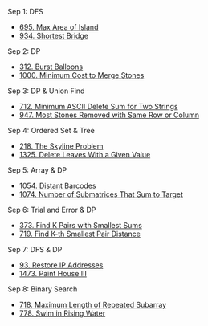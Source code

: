 Sep 1: DFS
* [695. Max Area of Island](https://leetcode.com/problems/max-area-of-island/)
* [934. Shortest Bridge](https://leetcode.com/problems/shortest-bridge/)

Sep 2: DP
* [312. Burst Balloons](https://leetcode.com/problems/burst-balloons/)
* [1000. Minimum Cost to Merge Stones](https://leetcode.com/problems/minimum-cost-to-merge-stones/)

Sep 3: DP & Union Find
* [712. Minimum ASCII Delete Sum for Two Strings](https://leetcode.com/problems/minimum-ascii-delete-sum-for-two-strings/)
* [947. Most Stones Removed with Same Row or Column](https://leetcode.com/problems/most-stones-removed-with-same-row-or-column/)

Sep 4: Ordered Set & Tree
* [218. The Skyline Problem](https://leetcode.com/problems/the-skyline-problem/)
* [1325. Delete Leaves With a Given Value](https://leetcode.com/problems/delete-leaves-with-a-given-value/)

Sep 5: Array & DP
* [1054. Distant Barcodes](https://leetcode.com/problems/distant-barcodes/)
* [1074. Number of Submatrices That Sum to Target](https://leetcode.com/problems/number-of-submatrices-that-sum-to-target/)

Sep 6: Trial and Error & DP
* [373. Find K Pairs with Smallest Sums](https://leetcode.com/problems/find-k-pairs-with-smallest-sums/submissions/)
* [719. Find K-th Smallest Pair Distance](https://leetcode.com/problems/find-k-th-smallest-pair-distance/)

Sep 7: DFS & DP
* [93. Restore IP Addresses](https://leetcode.com/problems/restore-ip-addresses/)
* [1473. Paint House III](https://leetcode.com/problems/paint-house-iii/)

Sep 8: Binary Search
* [718. Maximum Length of Repeated Subarray](https://leetcode.com/problems/maximum-length-of-repeated-subarray/)
* [778. Swim in Rising Water](https://leetcode.com/problems/swim-in-rising-water/)
